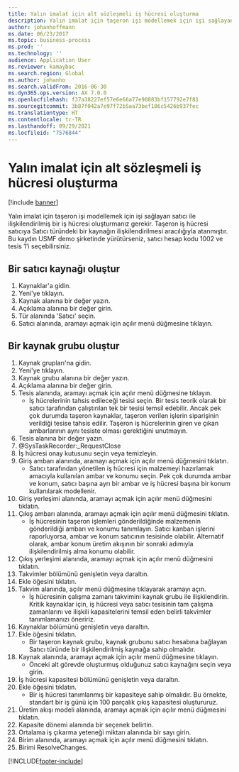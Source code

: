 ```yaml
---
title: Yalın imalat için alt sözleşmeli iş hücresi oluşturma
description: Yalın imalat için taşeron işi modellemek için işi sağlayan satıcı ile ilişkilendirilmiş bir iş hücresi oluşturmanız gerekir.
author: johanhoffmann
ms.date: 06/23/2017
ms.topic: business-process
ms.prod: ''
ms.technology: ''
audience: Application User
ms.reviewer: kamaybac
ms.search.region: Global
ms.author: johanho
ms.search.validFrom: 2016-06-30
ms.dyn365.ops.version: AX 7.0.0
ms.openlocfilehash: f37a38227ef57e6e66a77e90883bf157792e7f81
ms.sourcegitcommit: 3b87f042a7e97f72b5aa73bef186c5426b937fec
ms.translationtype: HT
ms.contentlocale: tr-TR
ms.lasthandoff: 09/29/2021
ms.locfileid: "7576844"
---
```

# <a name="create-a-subcontracted-work-cell-for-lean-manufacturing"></a>Yalın imalat için alt sözleşmeli iş hücresi oluşturma

[!include [banner](../../includes/banner.md)]

Yalın imalat için taşeron işi modellemek için işi sağlayan satıcı ile ilişkilendirilmiş bir iş hücresi oluşturmanız gerekir. Taşeron iş hücresi satıcıya Satıcı türündeki bir kaynağın ilişkilendirilmesi aracılığıyla atanmıştır. Bu kaydın USMF demo şirketinde yürütürseniz, satıcı hesap kodu 1002 ve tesis 1'i seçebilirsiniz.


## <a name="create-a-vendor-resource"></a>Bir satıcı kaynağı oluştur
1. Kaynaklar'a gidin.
2. Yeni'ye tıklayın.
3. Kaynak alanına bir değer yazın.
4. Açıklama alanına bir değer girin.
5. Tür alanında 'Satıcı' seçin.
6. Satıcı alanında, aramayı açmak için açılır menü düğmesine tıklayın.

## <a name="create-the-resource-group"></a>Bir kaynak grubu oluştur
1. Kaynak grupları'na gidin.
2. Yeni'ye tıklayın.
3. Kaynak grubu alanına bir değer yazın.
4. Açıklama alanına bir değer girin.
5. Tesis alanında, aramayı açmak için açılır menü düğmesine tıklayın.
    * İş hücrelerinin tahsis edileceği tesisi seçin. Bir tesis teorik olarak bir satıcı tarafından çalıştırılan tek bir tesisi temsil edebilir. Ancak pek çok durumda taşeron kaynaklar, taşeron verilen işlerin siparişinin verildiği tesise tahsis edilir. Taşeron iş hücrelerinin giren ve çıkan ambarlarının aynı tesiste olması gerektiğini unutmayın.  
6. Tesis alanına bir değer yazın.
7. @SysTaskRecorder:_RequestClose
8. İş hücresi onay kutusunu seçin veya temizleyin.
9. Giriş ambarı alanında, aramayı açmak için açılır menü düğmesini tıklatın.
    * Satıcı tarafından yönetilen iş hücresi için malzemeyi hazırlamak amacıyla kullanılan ambar ve konumu seçin. Pek çok durumda ambar ve konum, satıcı başına ayrı bir ambar ve iş hücresi başına bir konum kullanılarak modellenir.  
10. Giriş yerleşimi alanında, aramayı açmak için açılır menü düğmesini tıklatın.
11. Çıkış ambarı alanında, aramayı açmak için açılır menü düğmesini tıklatın.
    * İş hücresinin taşeron işlemleri gönderildiğinde malzemenin gönderildiği ambarı ve konumu tanımlayın. Satıcı kanban işlerini raporluyorsa, ambar ve konum satıcının tesisinde olabilir. Alternatif olarak, ambar konum üretim akışının bir sonraki adımıyla ilişkilendirilmiş alma konumu olabilir.  
12. Çıkış yerleşimi alanında, aramayı açmak için açılır menü düğmesini tıklatın.
13. Takvimler bölümünü genişletin veya daraltın.
14. Ekle öğesini tıklatın.
15. Takvim alanında, açılır menü düğmesine tıklayarak aramayı açın.
    * İş hücresinin çalışma zamanı takvimini kaynak grubu ile ilişkilendirin. Kritik kaynaklar için, iş hücresi veya satıcı tesisinin tam çalışma zamanlarını ve ilişkili kapasitelerini temsil eden belirli takvimler tanımlamanızı öneririz.  
16. Kaynaklar bölümünü genişletin veya daraltın.
17. Ekle öğesini tıklatın.
    * Bir taşeron kaynak grubu, kaynak grubunu satıcı hesabına bağlayan Satıcı türünde bir ilişkilendirilmiş kaynağa sahip olmalıdır.  
18. Kaynak alanında, aramayı açmak için açılır menü düğmesine tıklayın.
    * Önceki alt görevde oluşturmuş olduğunuz satıcı kaynağını seçin veya girin.  
19. İş hücresi kapasitesi bölümünü genişletin veya daraltın.
20. Ekle öğesini tıklatın.
    * Bir iş hücresi tanımlanmış bir kapasiteye sahip olmalıdır. Bu örnekte, standart bir iş günü için 100 parçalık çıkış kapasitesi oluştururuz.  
21. Üretim akışı modeli alanında, aramayı açmak için açılır menü düğmesini tıklatın.
22. Kapasite dönemi alanında bir seçenek belirtin.
23. Ortalama iş çıkarma yeteneği miktarı alanında bir sayı girin.
24. Birim alanında, aramayı açmak için açılır menü düğmesini tıklatın.
25. Birimi ResolveChanges.



[!INCLUDE[footer-include](../../../includes/footer-banner.md)]